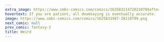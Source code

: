 ```yaml
---
extra_image: https://www.smbc-comics.com/comics/162583214720210709after.png
hovertext: If you are patient, all doomsaying is eventually accurate.
image: https://www.smbc-comics.com/comics/1625831987-20210709.png
next_comic: null
prev_comic: fantasy-2
title: Weird
---
```


